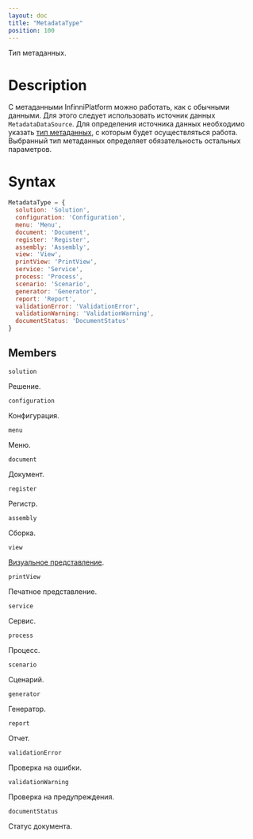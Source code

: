 ```yaml
---
layout: doc
title: "MetadataType"
position: 100
---
```


Тип метаданных.

# Description

С метаданными InfinniPlatform можно работать, как с обычными данными. Для этого следует использовать
источник данных `MetadataDataSource`. Для определения источника данных необходимо указать [тип метаданных](MetadataType/),
с которым будет осуществляться работа. Выбранный тип метаданных определяет обязательность остальных параметров.


# Syntax

```js
MetadataType = {
  solution: 'Solution',
  configuration: 'Configuration',
  menu: 'Menu',
  document: 'Document',
  register: 'Register',
  assembly: 'Assembly',
  view: 'View',
  printView: 'PrintView',
  service: 'Service',
  process: 'Process',
  scenario: 'Scenario',
  generator: 'Generator',
  report: 'Report',
  validationError: 'ValidationError',
  validationWarning: 'ValidationWarning',
  documentStatus: 'DocumentStatus'
}
```

## Members

`solution`

Решение.

`configuration`

Конфигурация.

`menu`

Меню.

`document`

Документ.

`register`

Регистр.

`assembly`

Сборка.

`view`

[Визуальное представление](../../../KeyConcepts/View/).

`printView`

Печатное представление.

`service`

Сервис.

`process`

Процесс.

`scenario`

Сценарий.

`generator`

Генератор.

`report`

Отчет.

`validationError`

Проверка на ошибки.

`validationWarning`

Проверка на предупреждения.

`documentStatus`

Статус документа.
